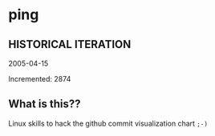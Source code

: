 # ping

## HISTORICAL ITERATION
2005-04-15

Incremented: 2874

## What is this?? 
Linux skills to hack the github commit visualization chart `;-)`
